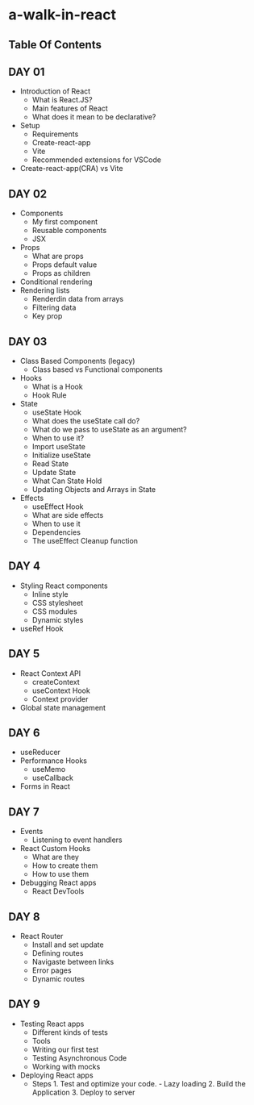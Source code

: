 # a-walk-in-react

## Table Of Contents


## DAY 01
  - Introduction of React
    - What is React.JS?
    - Main features of React
    - What does it mean to be declarative?
  - Setup
    - Requirements
    - Create-react-app
    - Vite
    - Recommended extensions for VSCode
  - Create-react-app(CRA) vs Vite
  
 ## DAY 02
  - Components
    - My first component
    - Reusable components
    - JSX
  - Props
    - What are props
    - Props default value
    - Props as children
  - Conditional rendering
  - Rendering lists
    - Renderdin data from arrays
    - Filtering data
    - Key prop

## DAY 03 
  - Class Based Components (legacy)
    - Class based vs Functional components
  - Hooks
    - What is a Hook
    - Hook Rule
 - State
    - useState Hook
    - What does the useState call do?
    - What do we pass to useState as an argument?
    - When to use it?
    - Import useState
    - Initialize useState
    - Read State
    - Update State
    - What Can State Hold
    - Updating Objects and Arrays in State
  - Effects
    - useEffect Hook
    - What are side effects
    - When to use it
    - Dependencies
    - The useEffect Cleanup function

## DAY 4

  - Styling React components
    - Inline style
    - CSS stylesheet
    - CSS modules
    - Dynamic styles
  - useRef Hook

## DAY 5

  - React Context API
      - createContext
      - useContext Hook
      - Context provider
  - Global state management   
## DAY 6

  - useReducer
  - Performance Hooks
      - useMemo
      - useCallback
  - Forms in React

## DAY 7

  - Events
      - Listening to event handlers
  - React Custom Hooks
      - What are they
      - How to create them
      - How to use them
  - Debugging React apps
      - React DevTools

## DAY 8

  - React Router
      - Install and set update
      - Defining routes
      - Navigaste between links
      - Error pages
      - Dynamic routes

## DAY 9


  - Testing React apps
      - Different kinds of tests
      - Tools
      - Writing our first test
      - Testing Asynchronous Code
      - Working with mocks
  - Deploying React apps
      - Steps
            1. Test and optimize your code.
              - Lazy loading
            2. Build the Application
            3. Deploy to server
